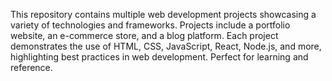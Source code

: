 This repository contains multiple web development projects showcasing a variety of technologies and frameworks. Projects include a portfolio website, an e-commerce store, and a blog platform. Each project demonstrates the use of HTML, CSS, JavaScript, React, Node.js, and more, highlighting best practices in web development. Perfect for learning and reference.
